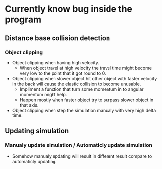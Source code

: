 # Currently know bug inside the program

## Distance base collision detection
### Object clipping
- Object clipping when having high velocity.
    - When object travel at high velocity the travel time might become very low to the point that it got round to 0.
- Object clipping when slower object hit other object with faster velocity in the back will cause the elastic collision to become unusable.
    - Impliment a function that turn some momentum in to angular momentum might help.
    - Happen mostly when faster object try to surpass slower object in that axis.
- Object clipping when step the simulation manualy with very high delta time.

## Updating simulation
### Manualy update simulation / Automaticly update simulation
- Somehow manualy updating will result in different result compare to automaticly updating.